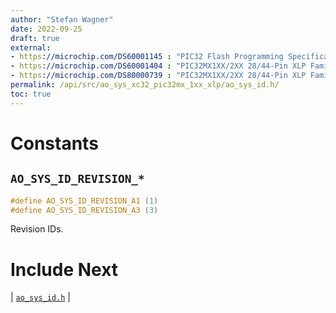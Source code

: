 ```yaml
---
author: "Stefan Wagner"
date: 2022-09-25
draft: true
external:
- https://microchip.com/DS60001145 : "PIC32 Flash Programming Specification"
- https://microchip.com/DS60001404 : "PIC32MX1XX/2XX 28/44-Pin XLP Family Data sheet"
- https://microchip.com/DS80000739 : "PIC32MX1XX/2XX 28/44-Pin XLP Family Errata"
permalink: /api/src/ao_sys_xc32_pic32mx_1xx_xlp/ao_sys_id.h/
toc: true
---
```


# Constants

## `AO_SYS_ID_REVISION_*`

```c
#define AO_SYS_ID_REVISION_A1 (1)
#define AO_SYS_ID_REVISION_A3 (3)
```

Revision IDs.

# Include Next

| [`ao_sys_id.h`](../ao_sys_xc32_pic32/ao_sys_id.h.md) |
